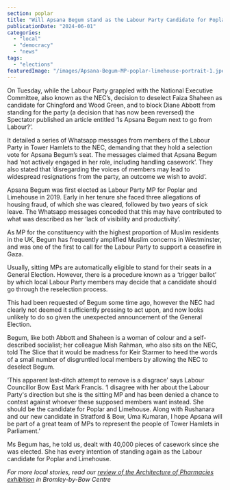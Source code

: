 ```yaml
---
section: poplar
title: "Will Apsana Begum stand as the Labour Party Candidate for Poplar and Limehouse?"
publicationDate: "2024-06-01"
categories: 
  - "local"
  - "democracy"
  - "news"
tags: 
  - "elections"
featuredImage: "/images/Apsana-Begum-MP-poplar-limehouse-portrait-1.jpeg"
---
```


On Tuesday, while the Labour Party grappled with the National Executive Committee, also known as the NEC’s, decision to deselect Faiza Shaheen as candidate for Chingford and Wood Green, and to block Diane Abbott from standing for the party (a decision that has now been reversed) the Spectator published an article entitled ‘Is Apsana Begum next to go from Labour?’.

It detailed a series of Whatsapp messages from members of the Labour Party in Tower Hamlets to the NEC, demanding that they hold a selection vote for Apsana Begum’s seat. The messages claimed that Apsana Begum had ‘not actively engaged in her role, including handling casework’. They also stated that ‘disregarding the voices of members may lead to widespread resignations from the party, an outcome we wish to avoid’.

Apsana Begum was first elected as Labour Party MP for Poplar and Limehouse in 2019. Early in her tenure she faced three allegations of housing fraud, of which she was cleared, followed by two years of sick leave. The Whatsapp messages conceded that this may have contributed to what was described as her ‘lack of visibility and productivity’.

As MP for the constituency with the highest proportion of Muslim residents in the UK, Begum has frequently amplified Muslim concerns in Westminster, and was one of the first to call for the Labour Party to support a ceasefire in Gaza.

Usually, sitting MPs are automatically eligible to stand for their seats in a General Election. However, there is a procedure known as a ‘trigger ballot’ by which local Labour Party members may decide that a candidate should go through the reselection process.

This had been requested of Begum some time ago, however the NEC had clearly not deemed it sufficiently pressing to act upon, and now looks unlikely to do so given the unexpected announcement of the General Election.

Begum, like both Abbott and Shaheen is a woman of colour and a self-described socialist; her colleague Mish Rahman, who also sits on the NEC, told The Slice that it would be madness for Keir Starmer to heed the words of a small number of disgruntled local members by allowing the NEC to deselect Begum.

‘This apparent last-ditch attempt to remove is a disgrace’ says Labour Councillor Bow East Mark Francis. ‘I disagree with her about the Labour Party's direction but she is the sitting MP and has been denied a chance to contest against whoever these supposed members want instead. She should be the candidate for Poplar and Limehouse. Along with Rushanara and our new candidate in Stratford & Bow, Uma Kumaran, I hope Apsana will be part of a great team of MPs to represent the people of Tower Hamlets in Parliament.’

Ms Begum has, he told us, dealt with 40,000 pieces of casework since she was elected. She has every intention of standing again as the Labour candidate for Poplar and Limehouse.

_For more local stories, read our [review of the Architecture of Pharmacies exhibition](https://poplarlondon.co.uk/architecture-pharmacies-exhibition-bromley-by-bow-centre/) in Bromley-by-Bow Centre_

[](https://poplarlondon.co.uk/architecture-pharmacies-exhibition-bromley-by-bow-centre/)
